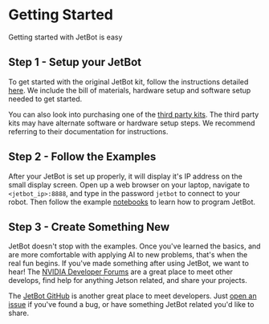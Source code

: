 # Getting Started

Getting started with JetBot is easy

## Step 1 - Setup your JetBot

To get started with the original JetBot kit, follow the instructions detailed [here](platforms/nvidia_jetbot).  We include the bill of materials, hardware setup and software setup needed to get started. 

You can also look into purchasing one of the [third party kits](third_party_kits).  The third party kits may have  alternate software or hardware setup steps.  We recommend referring to their documentation for instructions.

## Step 2 - Follow the Examples

After your JetBot is set up properly, it will display it's IP address on the small display screen.  Open up a web browser on your laptop, navigate to ``<jetbot_ip>:8888``, and type in the password ``jetbot`` to connect to your robot.  Then follow the example [notebooks](notebooks) to learn how to program JetBot.


## Step 3 - Create Something New

JetBot doesn't stop with the examples.  Once you've learned the basics, and are more comfortable with applying AI to new problems, 
that's when the real fun begins.  If you've made something after
using JetBot, we want to hear!  The
[NVIDIA Developer Forums](https://forums.developer.nvidia.com/c/agx-autonomous-machines/jetson-embedded-systems/jetson-projects/78) are
a great place to meet other develops, find help for anything Jetson related, and share your projects.  

The [JetBot GitHub](https://github.com/NVIDIA-AI-IOT/jetbot) is another great place to meet developers.  Just [open an issue](https://github.com/NVIDIA-AI-IOT/jetbot/issues) if you've found a bug, or have something JetBot related you'd like to share.